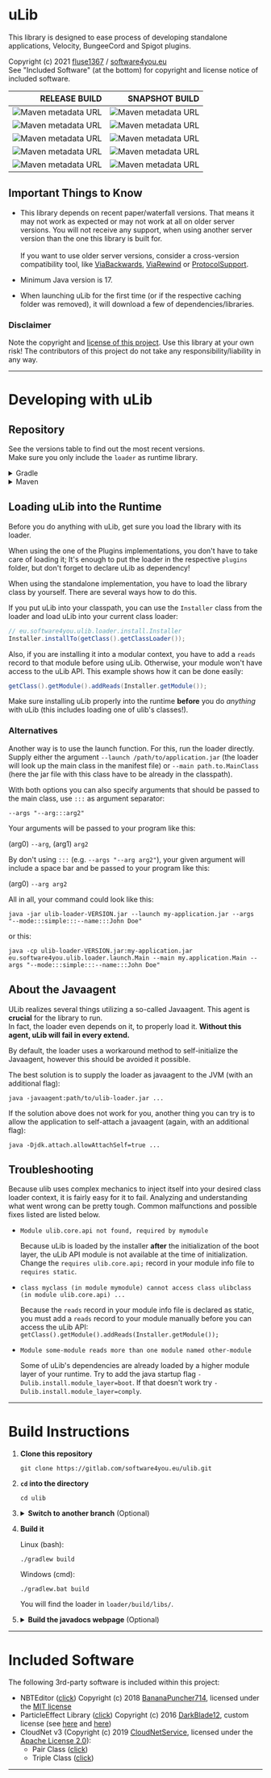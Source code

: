 # uLib

This library is designed to ease process of developing standalone applications, Velocity, BungeeCord and Spigot plugins.

Copyright (c) 2021 [fluse1367](https://gitlab.com/fluse1367) / [software4you.eu](https://gitlab.com/software4you.eu)   
See "Included Software" (at the bottom) for copyright and license notice of included software.

|                                                                                                                                                                                                                                                        RELEASE BUILD |                                                                                                                                                                                                                                                       SNAPSHOT BUILD |
|---------------------------------------------------------------------------------------------------------------------------------------------------------------------------------------------------------------------------------------------------------------------:|---------------------------------------------------------------------------------------------------------------------------------------------------------------------------------------------------------------------------------------------------------------------:|
|                   ![Maven metadata URL](https://img.shields.io/maven-metadata/v?color=blue&label=ulib-loader&metadataUrl=https%3A%2F%2Fgitlab.com%2Fapi%2Fv4%2Fprojects%2F19415500%2Fpackages%2Fmaven%2Feu%2Fsoftware4you%2Fulib%2Fulib-loader%2Fmaven-metadata.xml) |                   ![Maven metadata URL](https://img.shields.io/maven-metadata/v?color=blue&label=ulib-loader&metadataUrl=https%3A%2F%2Fgitlab.com%2Fapi%2Fv4%2Fprojects%2F26647460%2Fpackages%2Fmaven%2Feu%2Fsoftware4you%2Fulib%2Fulib-loader%2Fmaven-metadata.xml) |
|               ![Maven metadata URL](https://img.shields.io/maven-metadata/v?color=blue&label=ulib-core-api&metadataUrl=https%3A%2F%2Fgitlab.com%2Fapi%2Fv4%2Fprojects%2F19415500%2Fpackages%2Fmaven%2Feu%2Fsoftware4you%2Fulib%2Fulib-core-api%2Fmaven-metadata.xml) |               ![Maven metadata URL](https://img.shields.io/maven-metadata/v?color=blue&label=ulib-core-api&metadataUrl=https%3A%2F%2Fgitlab.com%2Fapi%2Fv4%2Fprojects%2F26647460%2Fpackages%2Fmaven%2Feu%2Fsoftware4you%2Fulib%2Fulib-core-api%2Fmaven-metadata.xml) |
|         ![Maven metadata URL](https://img.shields.io/maven-metadata/v?color=orange&label=ulib-spigot-api&metadataUrl=https%3A%2F%2Fgitlab.com%2Fapi%2Fv4%2Fprojects%2F19415500%2Fpackages%2Fmaven%2Feu%2Fsoftware4you%2Fulib%2Fulib-spigot-api%2Fmaven-metadata.xml) |         ![Maven metadata URL](https://img.shields.io/maven-metadata/v?color=orange&label=ulib-spigot-api&metadataUrl=https%3A%2F%2Fgitlab.com%2Fapi%2Fv4%2Fprojects%2F26647460%2Fpackages%2Fmaven%2Feu%2Fsoftware4you%2Fulib%2Fulib-spigot-api%2Fmaven-metadata.xml) |
| ![Maven metadata URL](https://img.shields.io/maven-metadata/v?color=yellow&label=ulib-bungeecord-api&metadataUrl=https%3A%2F%2Fgitlab.com%2Fapi%2Fv4%2Fprojects%2F19415500%2Fpackages%2Fmaven%2Feu%2Fsoftware4you%2Fulib%2Fulib-bungeecord-api%2Fmaven-metadata.xml) | ![Maven metadata URL](https://img.shields.io/maven-metadata/v?color=yellow&label=ulib-bungeecord-api&metadataUrl=https%3A%2F%2Fgitlab.com%2Fapi%2Fv4%2Fprojects%2F26647460%2Fpackages%2Fmaven%2Feu%2Fsoftware4you%2Fulib%2Fulib-bungeecord-api%2Fmaven-metadata.xml) |
|       ![Maven metadata URL](https://img.shields.io/maven-metadata/v?color=aqua&label=ulib-velocity-api&metadataUrl=https%3A%2F%2Fgitlab.com%2Fapi%2Fv4%2Fprojects%2F19415500%2Fpackages%2Fmaven%2Feu%2Fsoftware4you%2Fulib%2Fulib-velocity-api%2Fmaven-metadata.xml) |       ![Maven metadata URL](https://img.shields.io/maven-metadata/v?color=aqua&label=ulib-velocity-api&metadataUrl=https%3A%2F%2Fgitlab.com%2Fapi%2Fv4%2Fprojects%2F26647460%2Fpackages%2Fmaven%2Feu%2Fsoftware4you%2Fulib%2Fulib-velocity-api%2Fmaven-metadata.xml) |

## Important Things to Know

- This library depends on recent paper/waterfall versions. That means it may not work as expected or may not work at all
  on older server versions. You will not receive any support, when using another server version than the one this
  library is built for. <br><br>
  If you want to use older server versions, consider a cross-version compatibility tool, like
  [ViaBackwards](https://www.spigotmc.org/resources/viabackwards.27448),
  [ViaRewind](https://www.spigotmc.org/resources/viarewind.52109) or
  [ProtocolSupport](https://www.spigotmc.org/resources/protocolsupport.7201).


- Minimum Java version is 17.


- When launching uLib for the first time (or if the respective caching folder was removed), it will download a few of
  dependencies/libraries.

### Disclaimer

Note the copyright and [license of this project](./LICENSE). Use this library at your own risk! The contributors of this
project do not take any responsibility/liability in any way.


---

# Developing with uLib

## Repository

See the versions table to find out the most recent versions.  
Make sure you only include the `loader` as runtime library.

<details><summary>Gradle</summary>

```groovy
repositories {
    /* ... */
    maven {
        url 'https://repo.software4you.eu/'
        // or url 'https://gitlab.com/api/v4/groups/software4you.eu/-/packages/maven/'
    }
    /* ... */
}
dependencies {
    /* ... */
    implementation 'eu.software4you.ulib:ulib-loader:VERSION'
    compileOnly 'eu.software4you.ulib:ulib-core-api:VERSION'
    compileOnly 'eu.software4you.ulib:ulib-spigot-api:VERSION'
    compileOnly 'eu.software4you.ulib:ulib-bungeecord-api:VERSION'
    compileOnly 'eu.software4you.ulib:ulib-velocity-api:VERSION'
    /* ... */
}
```

</details>
<details><summary>Maven</summary>

```xml

<project>
    <!-- ... -->
    <repositories>
        <!-- ... -->
        <repository>
            <id>software4you-repo</id>
            <url>https://repo.software4you.eu/</url>
            <!-- or <url>https://gitlab.com/api/v4/groups/software4you.eu/-/packages/maven/</url> -->
        </repository>
        <!-- ... -->
    </repositories>
    <dependencies>
        <!-- ... -->
        <dependency>
            <groupId>eu.software4you.ulib</groupId>
            <artifactId>ulib-loader</artifactId>
            <version>VERSION</version>
            <scope>provided</scope>
        </dependency>

        <dependency>
            <groupId>eu.software4you.ulib</groupId>
            <artifactId>ulib-core-api</artifactId>
            <version>VERSION</version>
        </dependency>

        <dependency>
            <groupId>eu.software4you.ulib</groupId>
            <artifactId>ulib-spigot-api</artifactId>
            <version>VERSION</version>
        </dependency>

        <dependency>
            <groupId>eu.software4you.ulib</groupId>
            <artifactId>ulib-bungeecord-api</artifactId>
            <version>VERSION</version>
        </dependency>

        <dependency>
            <groupId>eu.software4you.ulib</groupId>
            <artifactId>ulib-velocity-api</artifactId>
            <version>VERSION</version>
        </dependency>
        <!-- ... -->
    </dependencies>
    <!-- ... -->
</project>
```

</details>

## Loading uLib into the Runtime

Before you do anything with uLib, get sure you load the library with its loader.

When using the one of the Plugins implementations, you don't have to take care of loading it; It's enough to put the
loader in the respective `plugins` folder, but don't forget to declare uLib as dependency!

When using the standalone implementation, you have to load the library class by yourself. There are several ways how to
do this.

If you put uLib into your classpath, you can use the `Installer` class from the loader and load uLib into your current
class loader:

```java
// eu.software4you.ulib.loader.install.Installer
Installer.installTo(getClass().getClassLoader());
```

Also, if you are installing it into a modular context, you have to add a `reads` record to that module before using
uLib. Otherwise, your module won't have access to the uLib API. This example shows how it can be done easily:

```java
getClass().getModule().addReads(Installer.getModule());
```

Make sure installing uLib properly into the runtime **before** you do _anything_ with uLib (this includes loading one of
ulib's classes!).

### Alternatives

Another way is to use the launch function. For this, run the loader directly. Supply either the
argument `--launch /path/to/application.jar` (the loader will look up the main class in the manifest file)
or `--main path.to.MainClass` (here the jar file with this class have to be already in the classpath).

With both options you can also specify arguments that should be passed to the main class, use `:::` as argument
separator:

`--args "--arg:::arg2"`

Your arguments will be passed to your program like this:

(arg0) `--arg`, (arg1) `arg2`

By don't using `:::` (e.g. `--args "--arg arg2"`), your given argument will include a space bar and be passed to your
program like this:

(arg0) `--arg arg2`

All in all, your command could look like this:

```shell
java -jar ulib-loader-VERSION.jar --launch my-application.jar --args "--mode:::simple:::--name:::John Doe"
```

or this:

```shell
java -cp ulib-loader-VERSION.jar:my-application.jar eu.software4you.ulib.loader.launch.Main --main my.application.Main --args "--mode:::simple:::--name:::John Doe"
```

## About the Javaagent

ULib realizes several things utilizing a so-called Javaagent. This agent is **crucial** for the library to run.  
In fact, the loader even depends on it, to properly load it. **Without this agent, uLib will fail in every extend.**

By default, the loader uses a workaround method to self-initialize the Javaagent, however this should be avoided it
possible.

The best solution is to supply the loader as javaagent to the JVM (with an additional flag):

```shell
java -javaagent:path/to/ulib-loader.jar ...
```

If the solution above does not work for you, another thing you can try is to allow the application to self-attach a
javaagent (again, with an additional flag):

```shell
java -Djdk.attach.allowAttachSelf=true ... 
```

## Troubleshooting

Because ulib uses complex mechanics to inject itself into your desired class loader context, it is fairly easy for it to
fail. Analyzing and understanding what went wrong can be pretty tough. Common malfunctions and possible fixes listed are
listed below.

- ```
  Module ulib.core.api not found, required by mymodule
  ```
  Because uLib is loaded by the installer **after** the initialization of the boot layer, the uLib API module is not
  available at the time of initialization. Change the `requires ulib.core.api;` record in your module info file
  to `requires static`.
- ```
  class myclass (in module mymodule) cannot access class ulibclass (in module ulib.core.api) ...
  ```
  Because the `reads` record in your module info file is declared as static, you must add a `reads` record to your
  module manually before you can access the uLib API: `getClass().getModule().addReads(Installer.getModule());`
- ```
  Module some-module reads more than one module named other-module
  ```
  Some of uLib's dependencies are already loaded by a higher module layer of your runtime. Try to add the java startup
  flag `-Dulib.install.module_layer=boot`. If that doesn't work try `-Dulib.install.module_layer=comply`.

---

# Build Instructions

1. **Clone this repository**
   ```shell
   git clone https://gitlab.com/software4you.eu/ulib.git
   ```
2. **`cd` into the directory**
   ```shell
   cd ulib
   ```
3. <details><summary><b>Switch to another branch</b> (Optional)</summary>

   ```shell
   git checkout BRANCH_NAME
   ```
   </details>


4. **Build it**

   Linux (bash):

   ```shell
   ./gradlew build
   ```

   Windows (cmd):

   ```shell
   ./gradlew.bat build
   ```

   You will find the loader in `loader/build/libs/`.


5. <details><summary><b>Build the javadocs webpage</b> (Optional)</summary>

   Building the javadocs webpage is probably more interesting for developers who are using the development
   snapshots  (`develop` branch) of ulib, because the javadocs of them won't get published.

   Linux (bash):

    ```shell
    ./gradlew docsWebpage
    ```

   Windows (cmd):

    ```shell
    ./gradlew.bat docsWebpage
    ```

   You'll find the webpage in the directory `public`.

</details>

---

# Included Software

The following 3rd-party software is included within this project:

- NBTEditor ([click](https://github.com/BananaPuncher714/NBTEditor/tree/62e8919f10415aaff73f86aa8d4561f2ec4de791))
  Copyright (c) 2018 [BananaPuncher714](https://github.com/BananaPuncher714), licensed under
  the [MIT license](https://github.com/BananaPuncher714/NBTEditor/blob/62e8919f10415aaff73f86aa8d4561f2ec4de791/LICENSE)
- ParticleEffect
  Library ([click](https://github.com/DarkBlade12/ParticleEffect/tree/df3f57fa3f1ecd82ad8efac24dcf8371b993c019))
  Copyright (c) 2016 [DarkBlade12](https://github.com/DarkBlade12), custom license (see
  [here](https://gitlab.com/software4you.eu/ulib/-/blob/master/ulib-spigot-api/src/main/java/eu/software4you/minecraft/multiversion/BukkitReflectionUtils.java)
  and [here](https://gitlab.com/software4you.eu/ulib/-/blob/master/ulib-spigot-api/src/main/java/eu/software4you/minecraft/multiversion/ParticleEffect.java))
- CloudNet v3 (Copyright (c) 2019 [CloudNetService](https://github.com/CloudNetService), licensed under
  the [Apache License 2.0](https://github.com/CloudNetService/CloudNet-v3/blob/2fcc7b6e3bd0d8120effce2cf349eea4ee3a595d/LICENSE)):
    - Pair
      Class ([click](https://github.com/CloudNetService/CloudNet-v3/blob/2fcc7b6e3bd0d8120effce2cf349eea4ee3a595d/cloudnet-common/src/main/java/de/dytanic/cloudnet/common/collection/Pair.java))
    - Triple
      Class ([click](https://github.com/CloudNetService/CloudNet-v3/blob/2fcc7b6e3bd0d8120effce2cf349eea4ee3a595d/cloudnet-common/src/main/java/de/dytanic/cloudnet/common/collection/Triple.java))

---